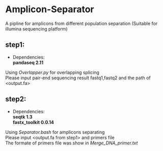 # Amplicon-Separator
A pipline for  amplicons from different population separation  (Suitable for illumina sequencing platform)

## step1:  
- Dependencies:   
<b>pandaseq 2.11</b>    

Using *Overlapper.py* for overlapping splicing    
Please input pair-end sequencing result fastq1,fastq2 and the path of <output.fa>
  
## step2:    
- Dependencies:   
<b>seqtk 1.3</b>  
<b>fastx_toolkit 0.0.14</b>  

Using *Separator.bash* for amplicons separating    
Please input <output.fa from step1> and primers file    
The formate of primers file was show in *Merge_DNA_primer.txt*
